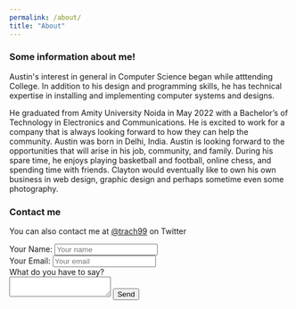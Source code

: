 ```yaml
---
permalink: /about/
title: "About"
---
```


### Some information about me!

Austin's interest in general in Computer Science began while atttending College. In addition to his design and programming skills, he has technical expertise in installing and implementing computer systems and designs.

He graduated from Amity University Noida in May 2022 with a Bachelor&rsquo;s of Technology in Electronics and Communications. He is excited to work for a company that is always looking forward to how they can help the community.
Austin was born in Delhi, India.
Austin is looking forward to the opportunities that will arise in his job, community, and family. During his spare time, he enjoys playing basketball and football, online chess, and spending time with friends. Clayton would eventually like to own his own business in web design, graphic design and perhaps sometime even some photography.

### Contact me

You can also contact me at [@trach99](http://twitter.com/trach99) on Twitter

<form action="https://formspree.io/f/xrgodley" method="post">Your Name: <input placeholder="Your name" type="text" name="name" /><br />Your Email: <input placeholder="Your email" type="text" name="_replyto" /><br />What do you have to say?<br /><textarea name="body"></textarea> <input value="{{ site.url }}/thanks/" type="hidden" name="_next" /> <input value="Contact from website!" type="hidden" name="_subject" /> <input style="display:none" type="text" name="_gotcha" /> <input value="Send" type="submit" />&nbsp;</form>
